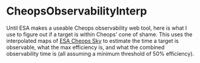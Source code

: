 # CheopsObservabilityInterp

Until ESA makes a useable Cheops observability web tool, here is what I use to figure out if a target is within Cheops' cone of shame.
This uses the interpolated maps of [ESA Cheops Sky](https://www.cosmos.esa.int/web/cheops/the-cheops-sky) to estimate the time a target is observable, what the max efficiency is, and what the combined observability time is (all assuming a minimum threshold of 50% efficiency).
